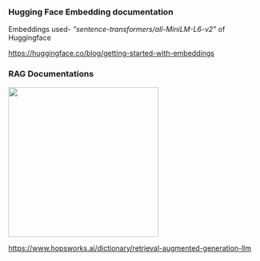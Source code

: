 ### Hugging Face Embedding documentation

Embeddings used- *"sentence-transformers/all-MiniLM-L6-v2"* of Huggingface

https://huggingface.co/blog/getting-started-with-embeddings 

### RAG Documentations

<img src= "https://github.com/AGAMPANDEYY/Documentation_LLM/assets/94832116/e63a79c1-8fe0-42c7-b8f1-841b17b2d99a" width=300 >

https://www.hopsworks.ai/dictionary/retrieval-augmented-generation-llm


